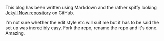 This blog has been written using Markdown and the rather spiffy looking  [Jekyll Now repository](https://github.com/barryclark/jekyll-now) on GitHub.

I'm not sure whether the edit style etc will suit me  but it has to be said the set up was incredibly easy. Fork the repo, rename the repo and it's done. Amazing.
